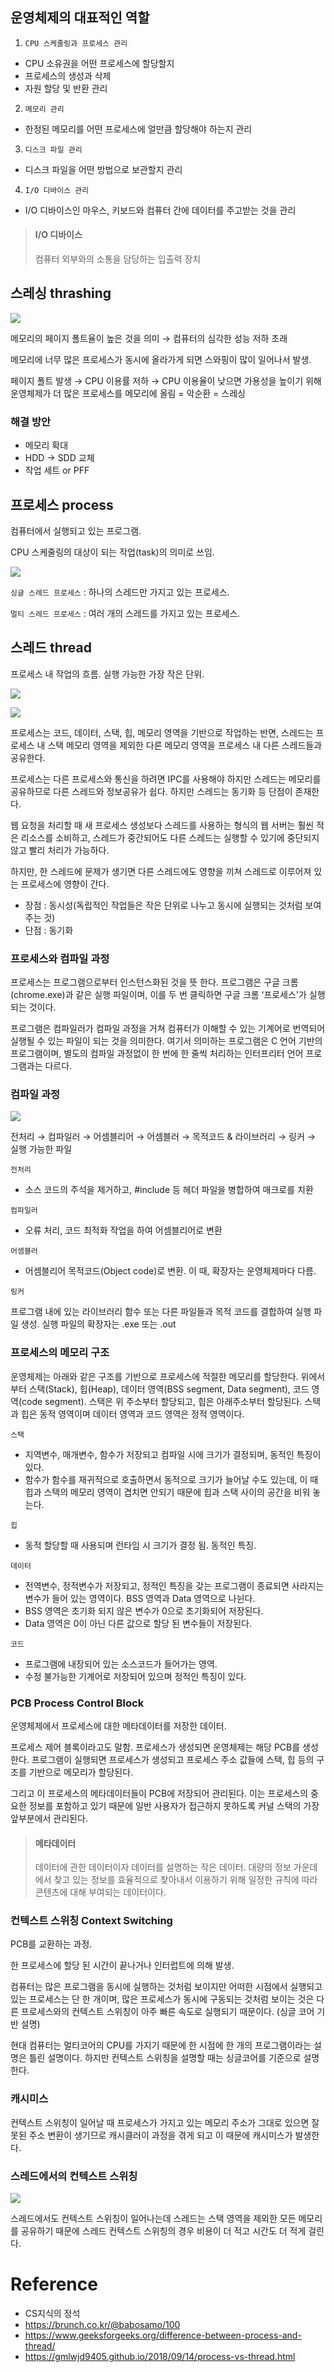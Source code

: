 ## 운영체제의 대표적인 역할
1. `CPU 스케줄링과 프로세스 관리`
  - CPU 소유권을 어떤 프로세스에 할당할지
  - 프로세스의 생성과 삭제
  - 자원 할당 및 반환 관리
2. `메모리 관리`
  - 한정된 메모리를 어떤 프로세스에 얼만큼 할당해야 하는지 관리
3. `디스크 파일 관리`
  - 디스크 파일을 어떤 방법으로 보관할지 관리
4. `I/O 디바이스 관리`
  - I/O 디바이스인 마우스, 키보드와 컴퓨터 간에 데이터를 주고받는 것을 관리
    
  > #### I/O 디바이스
  > 컴퓨터 외부와의 소통을 담당하는 입출력 장치

## 스레싱 thrashing
![](https://s3.us-west-2.amazonaws.com/secure.notion-static.com/61de43d9-c50f-4ea0-afb0-b7365f31c96f/Untitled.png?X-Amz-Algorithm=AWS4-HMAC-SHA256&X-Amz-Content-Sha256=UNSIGNED-PAYLOAD&X-Amz-Credential=AKIAT73L2G45EIPT3X45%2F20220916%2Fus-west-2%2Fs3%2Faws4_request&X-Amz-Date=20220916T001612Z&X-Amz-Expires=86400&X-Amz-Signature=d2eeb55815c126d964950924229ba4624ada79938a5d372ee823221a485dbb0f&X-Amz-SignedHeaders=host&response-content-disposition=filename%20%3D%22Untitled.png%22&x-id=GetObject)

메모리의 페이지 폴트율이 높은 것을 의미 → 컴퓨터의 심각한 성능 저하 초래

메모리에 너무 많은 프로세스가 동시에 올라가게 되면 스와핑이 많이 일어나서 발생.

페이지 폴트 발생 → CPU 이용률 저하 → CPU 이용율이 낮으면 가용성을 높이기 위해 운영체제가 더 많은 프로세스를 메모리에 올림 = 악순환 = 스레싱

### 해결 방안
- 메모리 확대
- HDD → SDD 교체
- 작업 세트 or PFF

## 프로세스 process

컴퓨터에서 실행되고 있는 프로그램.

CPU 스케줄링의 대상이 되는 작업(task)의 의미로 쓰임.

![](https://s3.us-west-2.amazonaws.com/secure.notion-static.com/4c7f3425-f96d-466f-ac27-bdda4d7a4706/Untitled.png?X-Amz-Algorithm=AWS4-HMAC-SHA256&X-Amz-Content-Sha256=UNSIGNED-PAYLOAD&X-Amz-Credential=AKIAT73L2G45EIPT3X45%2F20220916%2Fus-west-2%2Fs3%2Faws4_request&X-Amz-Date=20220916T001825Z&X-Amz-Expires=86400&X-Amz-Signature=833aa77d05f7367c4fe27743ae3469ca7f8d73c8a1e10861142fb6398e06e2e7&X-Amz-SignedHeaders=host&response-content-disposition=filename%20%3D%22Untitled.png%22&x-id=GetObject)

`싱글 스레드 프로세스` : 하나의 스레드만 가지고 있는 프로세스.

`멀티 스레드 프로세스` : 여러 개의 스레드를 가지고 있는 프로세스.

## 스레드 thread

프로세스 내 작업의 흐름. 실행 가능한 가장 작은 단위.

![](https://s3.us-west-2.amazonaws.com/secure.notion-static.com/d8360b4e-42e2-49e1-acd7-938f43db9681/Untitled.png?X-Amz-Algorithm=AWS4-HMAC-SHA256&X-Amz-Content-Sha256=UNSIGNED-PAYLOAD&X-Amz-Credential=AKIAT73L2G45EIPT3X45%2F20220916%2Fus-west-2%2Fs3%2Faws4_request&X-Amz-Date=20220916T001846Z&X-Amz-Expires=86400&X-Amz-Signature=e045a922cba327134160604c42b12ff129ce9d37b1fde86e5393884d8ae522ee&X-Amz-SignedHeaders=host&response-content-disposition=filename%20%3D%22Untitled.png%22&x-id=GetObject)

![](https://s3.us-west-2.amazonaws.com/secure.notion-static.com/d9f18ff0-23c3-4c27-a888-b306b03ad01b/Untitled.png?X-Amz-Algorithm=AWS4-HMAC-SHA256&X-Amz-Content-Sha256=UNSIGNED-PAYLOAD&X-Amz-Credential=AKIAT73L2G45EIPT3X45%2F20220916%2Fus-west-2%2Fs3%2Faws4_request&X-Amz-Date=20220916T001900Z&X-Amz-Expires=86400&X-Amz-Signature=287f2bd7e5aa206baab0ba414969564b4d1e9f6abe5b52dbe430ba2a5d23d8b3&X-Amz-SignedHeaders=host&response-content-disposition=filename%20%3D%22Untitled.png%22&x-id=GetObject)

프로세스는 코드, 데이터, 스택, 힙, 메모리 영역을 기반으로 작업하는 반면, 스레드는 프로세스 내 스택 메모리 영역을 제외한 다른 메모리 영역을 프로세스 내 다른 스레드들과 공유한다.

프로세스는 다른 프로세스와 통신을 하려면 IPC를 사용해야 하지만 스레드는 메모리를 공유하므로 다른 스레드와 정보공유가 쉽다. 하지만 스레드는 동기화 등 단점이 존재한다.

웹 요청을 처리할 때 새 프로세스 생성보다 스레드를 사용하는 형식의 웹 서버는 훨씬 적은 리소스를 소비하고, 스레드가 중간되어도 다른 스레드는 실행할 수 있기에 중단되지 않고 빨리 처리가 가능하다. 

하지만, 한 스레드에 문제가 생기면 다른 스레드에도 영향을 끼쳐 스레드로 이루어져 있는 프로세스에 영향이 간다.

- 장점 : 동시성(독립적인 작업들은 작은 단위로 나누고 동시에 실행되는 것처럼 보여주는 것)
- 단점 : 동기화

### 프로세스와 컴파일 과정

프로세스는 프로그램으로부터 인스턴스화된 것을 뜻 한다. 프로그램은 구글 크롬(chrome.exe)과 같은 실행 파일이며, 이를 두 번 클릭하면 구글 크롬 ‘프로세스'가 실행되는 것이다.

프로그램은 컴파일러가 컴파일 과정을 거쳐 컴퓨터가 이해할 수 있는 기계어로 번역되어 실행될 수 있는 파일이 되는 것을 의미한다. 여기서 의미하는 프로그램은 C 언어 기반의 프로그램이며, 별도의 컴파일 과정없이 한 번에 한 줄씩 처리하는 인터프리터 언어 프로그램과는 다르다.

### 컴파일 과정

![](https://s3.us-west-2.amazonaws.com/secure.notion-static.com/d541307a-5249-472c-8aba-15272d639e67/Untitled.png?X-Amz-Algorithm=AWS4-HMAC-SHA256&X-Amz-Content-Sha256=UNSIGNED-PAYLOAD&X-Amz-Credential=AKIAT73L2G45EIPT3X45%2F20220916%2Fus-west-2%2Fs3%2Faws4_request&X-Amz-Date=20220916T001917Z&X-Amz-Expires=86400&X-Amz-Signature=599b386e3d0d3efeac1fe88c1db2f35e5b6fd0edfdfc4596a797b886dfabaa87&X-Amz-SignedHeaders=host&response-content-disposition=filename%20%3D%22Untitled.png%22&x-id=GetObject)

전처리 → 컴파일러 → 어셈블리어 → 어셈블러 → 목적코드 & 라이브러리 → 링커 → 실행 가능한 파일

`전처리`

- 소스 코드의 주석을 제거하고, #include 등 헤더 파일을 병합하여 매크로를 치환

`컴파일러`

- 오류 처리, 코드 최적화 작업을 하여 어셈블리어로 변환

`어셈블러`

- 어셈블리어 목적코드(Object code)로 변환. 이 때, 확장자는 운영체제마다 다름.

`링커`

프로그램 내에 있는 라이브러리 함수 또는 다른 파일들과 목적 코드를 결합하여 실행 파일 생성. 실행 파일의 확장자는 .exe 또는 .out

### 프로세스의 메모리 구조

운영체제는 아래와 같은 구조를 기반으로 프로세스에 적절한 메모리를 할당한다. 위에서부터 스택(Stack), 힙(Heap), 데이터 영역(BSS segment, Data segment), 코드 영역(code segment). 스택은 위 주소부터 할당되고, 힙은 아래주소부터 할당된다. 스택과 힙은 동적 영역이며 데이터 영역과 코드 영역은 정적 영역이다.

`스택`

- 지역변수, 매개변수, 함수가 저장되고 컴파일 시에 크기가 결정되며, 동적인 특징이 있다.
- 함수가 함수를 재귀적으로 호출하면서 동적으로 크기가 늘어날 수도 있는데, 이 때 힙과 스택의 메모리 영역이 겹치면 안되기 때문에 힙과 스택 사이의 공간을 비워 놓는다.

`힙`

- 동적 할당할 때 사용되며 런타임 시 크기가 결정 됨. 동적인 특징.

`데이터`

- 전역변수, 정적변수가 저장되고, 정적인 특징을 갖는 프로그램이 종료되면 사라지는 변수가 들어 있는 영역이다. BSS 영역과 Data 영역으로 나뉜다.
- BSS 영역은 초기화 되지 않은 변수가 0으로 초기화되어 저장된다.
- Data 영역은 0이 아닌 다른 값으로 할당 된 변수들이 저장된다.

`코드`

- 프로그램에 내장되어 있는 소스코드가 들어가는 영역.
- 수정 불가능한 기계어로 저장되어 있으며 정적인 특징이 있다.

### PCB Process Control Block

운영체제에서 프로세스에 대한 메타데이터를 저장한 데이터.

프로세스 제어 블록이라고도 말함. 프로세스가 생성되면 운영체제는 해당 PCB를 생성한다. 프로그램이 실행되면 프로세스가 생성되고 프로세스 주소 값들에 스택, 힙 등의 구조를 기반으로 메모리가 할당된다. 

그리고 이 프로세스의 메타데이터들이 PCB에 저장되어 관리된다. 이는 프로세스의 중요한 정보를 포함하고 있기 때문에 일반 사용자가 접근하지 못하도록 커널 스택의 가장 앞부분에서 관리된다.

> #### 메타데이터
> 데이터에 관한 데이터이자 데이터를 설명하는 작은 데이터. 대량의 정보 가운데에서 찾고 있는 정보를 효율적으로 찾아내서 이용하기 위해 일정한 규칙에 따라 콘텐츠에 대해 부여되는 데이터이다.

### 컨텍스트 스위칭 Context Switching

PCB를 교환하는 과정.

한 프로세스에 할당 된 시간이 끝나거나 인터럽트에 의해 발생.

컴퓨터는 많은 프로그램을 동시에 실행하는 것처럼 보이지만 어떠한 시점에서 실행되고 있는 프로세스는 단 한 개이며, 많은 프로세스가 동시에 구동되는 것처럼 보이는 것은 다른 프로세스와의 컨텍스트 스위칭이 아주 빠른 속도로 실행되기 때문이다. (싱글 코어 기반 설명)

현대 컴퓨터는 멀티코어의 CPU를 가지기 때문에 한 시점에 한 개의 프로그램이라는 설명은 틀린 설명이다. 하지만 컨텍스트 스위칭을 설명할 때는 싱글코어를 기준으로 설명한다.

### 캐시미스
컨텍스트 스위칭이 일어날 때 프로세스가 가지고 있는 메모리 주소가 그대로 있으면 잘못된 주소 변환이 생기므로 캐시클러이 과정을 겪게 되고 이 때문에 캐시미스가 발생한다.

### 스레드에서의 컨텍스트 스위칭
![](https://s3.us-west-2.amazonaws.com/secure.notion-static.com/c09e884b-481d-440c-9e4e-6a05d4616139/Untitled.png?X-Amz-Algorithm=AWS4-HMAC-SHA256&X-Amz-Content-Sha256=UNSIGNED-PAYLOAD&X-Amz-Credential=AKIAT73L2G45EIPT3X45%2F20220916%2Fus-west-2%2Fs3%2Faws4_request&X-Amz-Date=20220916T001943Z&X-Amz-Expires=86400&X-Amz-Signature=c7b309a97364c55fad476ccf4c1e37aab49d085c586910d3a5802baed9ee026e&X-Amz-SignedHeaders=host&response-content-disposition=filename%20%3D%22Untitled.png%22&x-id=GetObject)

스레드에서도 컨텍스트 스위칭이 일어나는데 스레드는 스택 영역을 제외한 모든 메모리를 공유하기 때문에 스레드 컨텍스트 스위칭의 경우 비용이 더 적고 시간도 더 적게 걸린다.

# Reference
- CS지식의 정석
- https://brunch.co.kr/@babosamo/100
- https://www.geeksforgeeks.org/difference-between-process-and-thread/
- https://gmlwjd9405.github.io/2018/09/14/process-vs-thread.html
